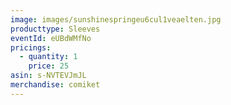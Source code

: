 ```yaml
---
image: images/sunshinespringeu6cul1veaelten.jpg
producttype: Sleeves
eventId: eUBdWMfNo
pricings:
  - quantity: 1
    price: 25
asin: s-NVTEVJmJL
merchandise: comiket
---
```

